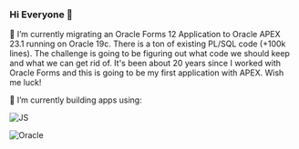 ### Hi Everyone 👋

<!--
**geraldsousa/geraldsousa** is a ✨ _special_ ✨ repository because its `README.md` (this file) appears on your GitHub profile.

Here are some ideas to get you started:

🔭 I’m currently working on ...
- 🌱 I’m currently learning ...
- 👯 I’m looking to collaborate on ...
- 🤔 I’m looking for help with ...
- 💬 Ask me about ...`
- 📫 How to reach me: ...
- 😄 Pronouns: ...
- ⚡ Fun fact: ...
-->


🔭 I’m currently migrating an Oracle Forms 12 Application to Oracle APEX 23.1 running on Oracle 19c.  There is a ton of existing PL/SQL code (+100k lines).  The challenge is going to be figuring out what code we should keep and what we can get rid of.  It's been about 20 years since I worked with Oracle Forms and this is going to be my first application with APEX.  Wish me luck!

🌱 I’m currently building apps using:

![JS](https://www.pikpng.com/pngl/m/150-1506141_html-css-and-javascript-logo-html5-css3-js.png)


![Oracle](https://renaps.com/upload/renaps.com/oracledblogo.png)

